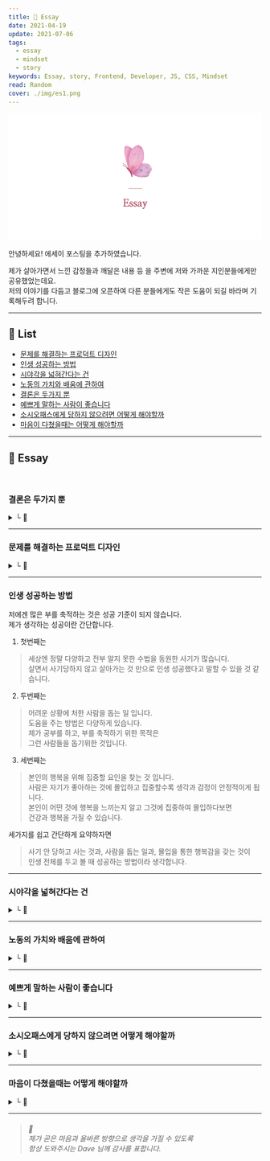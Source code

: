 ```yaml
---
title: 🌸 Essay
date: 2021-04-19
update: 2021-07-06
tags:
  - essay
  - mindset
  - story
keywords: Essay, story, Frontend, Developer, JS, CSS, Mindset
read: Random
cover: ./img/es1.png
---
```


![](img/es2.png)

안녕하세요! 에세이 포스팅을 추가하였습니다.  

제가 살아가면서 느낀 감정들과 깨달은 내용 등 을 주변에 저와 가까운 지인분들에게만 공유했었는데요.  
저의 이야기를 다듬고 블로그에 오픈하여 다른 분들에게도 작은 도움이 되길 바라며 기록해두려 합니다.

<hr>

## 📝 List
- [문제를 해결하는 프로덕트 디자인](#문제를-해결하는-프로덕트-디자인)
- [인생 성공하는 방법](#인생-성공하는-방법)
- [시야각을 넓혀간다는 건](#시야각을-넓혀간다는-건)
- [노동의 가치와 배움에 관하여](#노동의-가치와-배움에-관하여)
- [결론은 두가지 뿐](#결론은-두가지-뿐)
- [예쁘게 말하는 사람이 좋습니다](#예쁘게-말하는-사람이-좋습니다)
- [소시오패스에게 당하지 않으려면 어떻게 해야할까](#소시오패스에게-당하지-않으려면-어떻게-해야할까)
- [마음이 다쳤을때는 어떻게 해야할까](#마음이-다쳤을때는-어떻게-해야할까)

<hr>


## 📝 Essay

<br/>


### 결론은 두가지 뿐
<details><summary> └  📝 </summary>

작년에 이어서 계속 글을 길게 자주 작성하였는데  
아무리 생각을 많이 하고 글을 길게 작성하여도  
결론은 두가지 뿐 같습니다.

1. 한다  
2. 안한다

</details>

<hr>

### 문제를 해결하는 프로덕트 디자인
<details><summary> └  📝 </summary>

> 얼마 전 '문제를 해결하는 프로덕트 디자인'이라는 디자이너 다섯분의 강의 홍보 문구를 보았습니다.
> 
> 예전부터 느낀 건, 왜 모든 강의나 세미나에 문제를 해결한다고 하는 사람들은
> 
> 왜 모두 프로덕트 디자이너 인걸까? 라는 생각이 듭니다.
> 
> 
> 문제를 해결하는 것은 프로덕트에만 존재하지 않는데
> 
> 마케팅 활용을 더 잘하는 서비스 쪽이 홍보워딩을 잘 써야 하니까 유독 눈에 보이는 것인지..
> 
> 
> 디자이너가 프로덕트에만 존재하는 것도 아니고
> 
> 프로덕트 디자이너만 문제 해결을 하는 사람도 아닌데..
> 
> 문제를 해결하는 사람들을 모두 프로덕트에만 한정 짓는 거 같아서 화가 납니다.
> 
> 
> 아이티가 아니어도 디자이너가 해결해야 할 문제는 많다고 생각합니다.
> 
> 
> 저는 이 워딩이 왜 이렇게 화가 나는지 모르겠습니다.
> 
> 디자인을 시작하려는 사람들이 이렇게 강조된 워딩을 보고
> 
> '문제를 해결하려면 프로덕트 디자인을 해야하는구나'라고
> 
> 그쪽으로만 생각을 돌리는 게 너무 싫습니다.
> 
> 
> 저는 디자이너 커리어 시작부터 현장에 더 많이 나가 있었어서
> 
> 문제를 해결하기 위해서는 현장에 답이 있고, 아이티가 있기 전에 사람이 있다고 생각합니다.
> 
> 
> 그게 거창하지 않고 '작은 것' 이라도 문제가 해결된 거라면
> 
> 가만히 있는 것보다는 한단계 더 개선을 향한 행동이라 생각합니다.
> 
> 
> 애초에 건축이나 인테리어 같은 경우는 '문제해결' 이라는 워딩을 강조하기 이전에
> 
> 이미 문제해결 자체가 베이스로 깔려있어야 설계가 가능합니다.
> 
> 
> 예전에 프로덕트 디자이너 오퍼를 받았을 때
> 
> 문제를 해결한 사례를 말하라는 것에 거창한 사례가 있어야 하는지 알고, 아무 말도 하지 못했습니다.
> 
> 문제해결이라는 것은 디자이너로 일하면서 모든 프로세스에 당연히 들어가는 거라 생각했기 때문에
> 
> 문제를 해결했다는 사례를 따로 챙겨둬야 하는지 몰랐습니다.
> 
> 문제라는 것은 해결이 되어도 예기치 못한 또 다른 문제가 생길 수 있기 때문에
> 
> 해결되었다고 자신 있게 말할 수도 없다고 생각합니다.
> 
> 
> 아무래도 서비스 쪽이 텍스트로 풀고, 말로 풀고, 워딩으로 푸는 것을 더 잘하니까
> 
> 문제를 해결하는 디자이너라는 문구를
> 
> 프로덕트 디자이너 쪽에서는 유독 많이 사용하는 것 같습니다.
> 
> 
> 만약 그 강의 홍보에 프로덕트 디자이너분들 뿐만 아니라
> 
> 여러 다양한 분야에 디자이너분들을 포함해서 문제를 해결한다는 워딩을 사용했다면
> 
> 이렇게까지 화가 나지 않았을 텐데,
> 
> 저는 '사람들이 편협한 생각을 갖도록 하는 것'을 굉장히 싫어하나봅니다.

</details>

<hr>

### 인생 성공하는 방법

저에겐 많은 부를 축적하는 것은 성공 기준이 되지 않습니다.  
제가 생각하는 성공이란 간단합니다.  

1. 첫번째는
> 세상엔 정말 다양하고 전부 알지 못한 수법을 동원한 사기가 많습니다.  
> 살면서 사기당하지 않고 살아가는 것 만으로 인생 성공했다고 말할 수 있을 것 같습니다.

2. 두번째는
> 어려운 상황에 처한 사람을 돕는 일 입니다.  
> 도움을 주는 방법은 다양하게 있습니다.  
> 제가 공부를 하고, 부를 축적하기 위한 목적은  
> 그런 사람들을 돕기위한 것입니다.

3. 세번째는
> 본인의 행복을 위해 집중할 요인을 찾는 것 입니다.  
> 사람은 자기가 좋아하는 것에 몰입하고 집중할수록 생각과 감정이 안정적이게 됩니다.  
> 본인이 어떤 것에 행복을 느끼는지 알고 그것에 집중하여 몰입하다보면  
> 건강과 행복을 가질 수 있습니다.

세가지를 쉽고 간단하게 요약하자면
> 사기 안 당하고 사는 것과, 사람을 돕는 일과, 몰입을 통한 행복감을 갖는 것이  
> 인생 전체를 두고 볼 때 성공하는 방법이라 생각합니다.

<hr/>

### 시야각을 넓혀간다는 건
<details><summary> └  📝 </summary>

저는 감사합니다 라는 말을 자주 사용합니다.  

하지만 전 그렇게 친절한 사람은 아닌거 같습니다. 항상 웃고 경청하고 있지만 아무것도 모르거나 둔한 사람도 아닙니다. 인간적인 면을 좋아하기 때문에 계산적인 사람도 아닙니다. 사람 일은 외부 요인에 의해 변수가 많다는걸 알고 있고 계산할 만큼 똑똑하지도 부지런하지도 않습니다. 

부정적이거나 불만을 가진 건 아니지만 뭐든 비판적인 생각부터 드는 것이 본능적으로 습관 되어 있습니다. 

다만 사기가 만연한 사회에서 살아남기 위해선 상대방이 나를 본인의 목적과 만족에 이용하려는 건지 사기에 이용하려는 건 아닌지 행동을 보고 의심하곤 합니다. 말은 믿지 않습니다. 어떤 행동을 하는지가 중요하다 생각합니다.

매사에 조심하게 되는 성격이라서 친목을 좋아하지 않습니다. 대신 자기 일에만 집중하는 사람을 가까이 하고 싶어 합니다. 그 사람이 어두운 면을 가진 사람이든 밝은 면을 가진 사람이든 상관없이 흔들리지 않으려 애쓰는 건 힘든 일인걸 알기 때문입니다.

.

2017년쯤 스스로를 보호하기 위해 지나치게 방어하거나 사람을 경계하던 적이 있었습니다. 그렇게 변해가는 제 자신이 너무 안타까워서 그 후로 되풀이되지 않는 방법을 계속 찾아왔습니다.

심리치료는 일시적입니다. 자신이 극복하고 찾아가야 합니다. 누구도 내인생을 대신 살아줄수 없습니다.

방법을 찾기위해 블로그와 SNS에 글을 쓰며 생각 정리를 하기 시작했고 글을 다듬으면서 어려보이는 말투를 고치려 노력해왔습니다.  

편견을 굉장히 싫어했지만 내가 나아지려면 어떤 것에 집중해야 하는지 어떤 사람을 만나야 하고 어떤 사람을 조심해야 하는지 판단하기 시작하였습니다.

저처럼 시간이 흐를수록 본인의 생각과 의견이 굳어지는 건 자연스러운 현상입니다. 

하지만 자기가 경험해봤기에 그게 전부라는 식으로 강조하거나 다른 사람의 의견을 경청하려 하지 않는다면 특정 정치 성향을 지나치게 지지하는 사람들과 다르지 않을 거라 생각합니다. 그렇게 사는것이 나쁘다는 것은 아닙니다.  

다만 개인 한명한명이 건강한 생각을 가지지 않고 편협한 생각을 갖는건 생각과 교육의 되물림을 통하여 속한 사회도 건강해지지 않는 부작용이 있습니다.

.

나이가 들어갈수록 사람이 가진 시야각이 보이는 거 같습니다.

</details>

<hr/>

### 노동의 가치와 배움에 관하여
<details><summary> └  📝 </summary>

워렌버핏이 했던 말 중에 유명한 짤방이 있습니다.
> "잠자는 동안에도 돈이 들어오는 방법을 찾아내지 못한다면  
> 당신은 죽을때까지 일을 해야만 한다"

위 문구를 읽고 제가 드는 생각은 세가지 입니다.
> 1. 다양한 노동시장의 구조와 가치가 반영되어있지 않은 내용이다.  
> 2. 노동으로 힘들고 지친 사람들의 심리를 반영한 마케터가 좋아하는 자극적인 문구이다.
> 3. 사업을 운영하는 분들에겐 직원에게 월급을 챙겨주려면 어느정도 필요한 부분이다.

.

노동의 가치에 대하여 이야기 하기 전에 노동을 하기 위한 동기부여와 배움에 대한 내용은 매우 중요하다 생각합니다.

제가 어릴때부터 존경하던 Bob Ross 선생님께서는 이런 말씀을 하셨습니다.
> "그림을 평생그려도 다 배울 수 없습니다. 그림을 백만년 동안 그리시더라도 다음에 그리게 될 작품은 더 나아질 거라는 걸 아실테니까요. 훨씬 더 나아지겠죠. 아마도 이런 이유 때문에 저는 그림 그리는 일이 계속해서 신나는 것 같습니다. 전 제가 다음에 그릴 작품이 더 나을 거라는 걸 알기 때문에 제 다음 작품은 걸작품이 될 겁니다.
> 
> 제가 항상 학생들에게 해주는 말이 있어요. 만약 여러분의 그림 경력 전체를 두고 봤을 때 여러분 스스로가 만족할만한 작품을 그려내게 된다면 여러분은 그만두게 될 거라고 말이죠. 왜냐하면 더이상 갈 데가 없을테니까요. 그걸로 여러분의 커리어는 끝나게 되는겁니다.
> 
> 이점을 인간의 본성에 대입시켜 여러분을 위해 활용하신다면 여러분은 다시 돌아가 계속해서 그림을 그리고 또 그리고 싶어지실테고 그러면 여러분이 그리시는 작품들은 점점 나아지고 나아질 겁니다. 그러다보면 머지않아 여러분은 많이 성장해있겠죠.
> 
> 하지만 여러분은 절대로 만족하실 수 없으실겁니다.  
> 그치만 이건 좋은 현상입니다.


저는 종종 지금까지 제가 작업한 작업물 중에 만족하며 작업한 것이 무엇인지 질문을 듣곤 합니다. 그때마다 저는 제대로 대답을 못했는데요. 매 순간 최선을 다하며 작업하였지만 작업이 끝나고 나면 이게 최선이었을까 더 나아질 수 있었고 할 수 있는데 시간이 부족했던 걸까 내 능력이 부족했던 걸까 내가 더 노력했으면 나아지지 않았을까 하는 아쉬움이 항상 남아있습니다.

사회 초년생일 때는 제가 작업한 내용이 아주 멋있고 훌륭하게 느껴졌는데 시간이 흘러 계속 배우고 공부할수록 그런 자신감보다는 다른 기술을 새로 배움으로써 내가 가진 기술에서 더 다양한 퍼포먼스가 나온다는 걸 알고 난 뒤로는 새로 도전하거나 시도하기 위해 공부를 계속하게 되었습니다.  

내가 할 수 있는 것이 한 단계 더 나아가는 느낌이랄까요.

.

돈을 버는 건 중요하다 생각합니다. 돈이 너무 없으면 지금 당장 먹고 자는데도 힘든데 공부에 재미를 느낄 여유가 없으니까요. 돈을 많이 번다고 무리하게 돈을 쓰는 것도 문제지만 노동의 가치가 제대로 반영되지 않은 사회구조도 문제라 생각합니다.

이건 특정 나라만의 문제는 아닌 것 같습니다. 산업이 발전하고 지식의 중요성이 중요한 시대에서 계층의 불평등은 해소되기란 어려울 거라 생각합니다. 이건 이해관계가 얽히고 섥힌 정치와 경제 문제이기에 어느 특정한 한 부분으로 개선되기란 어려울 거라 생각합니다.

그렇기에 전 교육에 관심이 많습니다. 현재 시대에서 교육과 배움에는 연령과 계층이 존재하지 않으니까요. 배움을 통해 개인이 옳고그름을 판단하는 능력을 키우는 것이 중요하다 생각합니다.  

.

전 어릴 때 단순노동을 좋아하지 않았습니다. 그 이유는 발전이 없을거라는 생각 때문이었는데요. 다만 직업에 귀천은 없다고 생각하기에 단순 노동을 무시하진 않았습니다. 이런 생각은 어릴 적에 보았던 생활의 달인이라는 프로그램을 보고 난 뒤 생각이 달라졌습니다. 중요한 건 단순노동 속에서도 발전을 찾을 수 있고, 기술을 접목하여 새로운 퍼포먼스가 가능하도록 만드는 것인데 제가 경험하지 못했던 산업은 잘 몰랐기에 단면만 보았던 것 같습니다.

.

제가 생각하는 노동의 가치와 배움이란  
보상을 통해서만 얻는 것이 아니고 누가 찾아주는 것이 아닌  
본인의 행복을 위해 스스로 찾아가는 것이라 생각합니다.

</details>

<hr>

### 예쁘게 말하는 사람이 좋습니다
<details><summary> └  📝 </summary>

그동안 살면서 주위 사람들에게 평가 라는것을 신경쓰고 살아온적이 없었는데  
마음이 다치고나서 주위를 둘러보게 되었습니다.

제 주변은 저에게 좋은말만 해주는 사람이 아니라  
제가 힘을 낼수있도록 여러가지 조언이나 응원 메세지를 보내주시는 분들이  
정말 많이 계시다는 것을 알았습니다.

그리고 그분들은 모두 평소에도 마음을 예쁘게 쓰는 분들이었고  
말도 예쁘게 하시는 분들이라는걸 알았습니다.

제가 아무것도 하지 않았다면 저를 이렇게 좋게 생각해주지 않았을텐데  
저를 돌아보는 계기가 된 것 같습니다.

> - Dave : 에린님은 누가 뭐라하든 스스로가 옳다고 결정한 길을 가기때문에 그래서 좋습니다.
> - Yun : 에린님을 응원하는 사람들은 에린님이 잘하고 못하고를 떠나서 에린님이라서 좋아하는 겁니다. 에린님을 보고있으면 마음속에 자리잡고있는 열정이 살아납니다.
> - Ju : 용기내줘서 고맙습니다. 바로 지금 현재가 중요합니다.
> 
> - min : 개발하면서 예쁘다고 생각해본적이 한번도 없는데 작업하신 피드를 보니 너무 예쁩니다.
> - hyo : 인스타 포스팅에 이렇게 아기자기하고 정성스럽게 포스팅하기가 쉽지 않은데 한편의 컬랙션을 만들고 계셨군요. 하나하나 너무 예뻐서 약간 과장하면 이런걸 이 생전에 볼수 있다니(볼꼬집)하면서 감상했더랬죠. 프론트에 쓰인 기술적으로 봐도 이렇게도 만들수 있는건가 싶었어요. 응용력도 좋으십니다.


모두 저와 일하는 관계도 아니고, 아무런 조건도 없고, 저와 거래를 하지 않았는데도  
저를 좋아해주시는 마음 예쁜 분들을 만났다는 것에 감사함을 느끼고 있습니다.

좋은 분들을 알게된 순간을 기억하기 위해 기록해두려 합니다.  
항상 감사합니다.

</details>

<hr/>

### 소시오패스에게 당하지 않으려면 어떻게 해야할까
<details><summary> └  📝 </summary>

소시오패스란 길게 정의할 것 없이  
상대방을 위하는 척 하지만 자신의 이익을 위해 상대방을 이용하는 사람입니다.  

특히 아래와 같이 본인이 없으면 상대방을 아무것도 못 하게 만들고  
무기력하게 만드는 사람을 소시오패스라고 생각합니다.  
소시오패스는 본인이 그런 사람이라는걸 모릅니다.

[소시오패스 징후 알아채기, 달아나기](https://ko.wikihow.com/%EC%86%8C%EC%8B%9C%EC%98%A4%ED%8C%A8%EC%8A%A4-%EA%B5%AC%EB%B3%84%EB%B0%A9%EB%B2%95)
<details><summary> └  📝 </summary>
" 소시오패스는 사람들을 만나고 빨리 가까워지고 싶어합니다. 그렇기 때문에 당신에게 뒷걸음치거나 마음을 고쳐먹을 기회가 별로 없을 것입니다. 몇 주 안된 사이임에도 불구하고 당신에게 열과 성을 다하는 모습을 보게 될 것입니다. 또, 당신은 그들을 소울메이트라고 여길 수도 있습니다. 그들은 사람의 마음을 잘 읽고 당신이 듣고 싶어 하는 말만 하기 때문입니다. 소시오패스는 당신이 누군가와 가까이 지내고 싶은 욕구나 소망을 가지고 있다는 사실을 알게 되면 좋은 기회로 여겨 그 욕구나 소망에 꼭 맞는 가면을 쓸 것입니다. 결국에는 당신을 세상과 ‘공유’하지 않고 독점하고 싶어할 것입니다. "
</details>

이런 사람들의 특징 중에 하나는  
동물적인 감각이 뛰어나고 서열을 우선시합니다.

또한 상대방이 듣기 좋은 입바른 말을 잘해서  
대인관계가 좋아 보이고 정치를 굉장히 잘합니다.

소시오패스나 사기꾼이 아주 좋아하는 유형은 착한 아이 콤플렉스를 가진 사람들입니다.  
사람들에게 나쁜 소리를 못하고 다른 사람을 많이 생각하기 때문입니다.  
그럼 소시오패스에게 이용당하지 않으려면 스스로 일어서려면 무엇을 해야 할까요.

다른 사람이 자꾸 나를 마이크로 하게 컨트롤하려 한다면 싫다는 표현을 하고, 거부하시면 됩니다.  
나 자신에게 집중하고, 내가 좋아하는 것에 집중하고  
내가 어떤 감정이 드는지 자신을 살피는 시간을 가지는 것이 필요합니다.  
내가 원하지 않으면 다른 사람에게 나의 시간을 내어주지 않는것이 제일 중요하다고 생각합니다.

현재 내가 집중하는 것이  
사람인지 일인지 취미인지 공부인지 등등 무엇인지에 따라  
사람에게 이용당하거나 사기당할 확률이 높아지거나 낮아질 수 있습니다.

</details>

<hr/>

### 마음이 다쳤을때는 어떻게 해야할까
<details><summary> └  📝 </summary>

주변 분들에게 가끔 제가 정말 누구보다도 열심히 살고  
다양한 분야에 공부도 많이 하는 거 같다는 얘기를 종종 듣습니다.

정작 저는 '내가 그 정도 노력하고 있나' 라는 생각이 들 정도로  
그냥 일상적인 삶의 일부분이 되어버린 듯 합니다. 

제 주변에 계신 분들은 이미 저보다 더 실력도 월등하고  
하루에 몇백 몇천씩 훨씬 잘 벌며 처세나 배울 점이 가득한 분들이 실제로 많이 계십니다.

그분들은 매일매일 수년 동안 잠도 줄이며 계속 공부합니다.  
그리고 일하고, 시도하고, 실패하는 것이 일상입니다.

그런 분들은 혼자만 열심히 하지 않고 다른 사람을 위해  
지식을 나누거나 도움을 주는 분들이 많이 계십니다.

저는 이런 제 주변 분들에게 좋은 영향을 계속 받는 것 같아서  
주변 분들에게 감사함을 느낍니다. 

그런 분들에게 받은 영향이 저를 움직일 수 있게 하고  
저 또한 다른 사람에게 도움을 줄 수 있게 되는 것 같습니다.

<br/>

사람에게 마음을 다쳤거나 일상이 지칠수록  
내가 좋아하는 작은 것들을 생각하고

주변에 나에게 좋은 영향을 갖게해주시는 분들에게 집중하는 것이  
나 자신을 더 사랑해주고 아껴줄 수 있는 게 아닐까 생각합니다. 

[착한아이 콤플렉스](https://namu.wiki/w/%EC%B0%A9%ED%95%9C%EC%82%AC%EB%9E%8C%20%EC%A6%9D%ED%9B%84%EA%B5%B0)를 가진 사람이  
소시오패스를 만나거나 불합리적인 사회를 겪으면  

마음이 많이 지치고 힘들어지고 분노와 슬픔이라는 감정에 집중하게 되는데  
그럴수록 스스로에게 질문하고, 나 자신에 집중하며 목표를 다잡는 게 중요합니다. 

<br/>

난 왜 이 일을 하는가? 이 일을 했을 때 내가 불행해지지는 않는가?  
난 왜 여기서 일하는가? 내가 이곳에서 하고자 하는 게 뭔가?  
내가 더 잘하려면 무엇을 해야 할까?

내 감정이 슬프거나 분노하게 되면 난 어떻게 해야 하지?  
내가 지금 다른 사람에게 감정을 낭비하는 것이 나에게 도움이 되는 것인가?  
나에게 좋은 영향을 주는 분들을 만나려면 무엇을 어떻게 해야 할까? 

내가 지금 보고, 듣고, 생각하는 것들이  
내가 보지 못한 것들에 비해 작은 일부분에 불과한 게 아닐까? 

내가 움직이려면 무엇부터 해야 할까?

</details>

<hr/>

###

> *🌸*  
> *제가 곧은 마음과 올바른 방향으로 생각을 가질 수 있도록*  
> *항상 도와주시는 Dave 님께 감사를 표합니다.*



